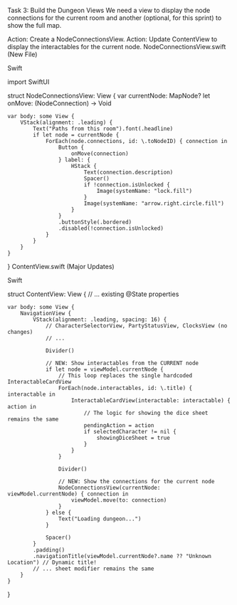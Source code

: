 Task 3: Build the Dungeon Views
We need a view to display the node connections for the current room and another (optional, for this sprint) to show the full map.

Action: Create a NodeConnectionsView.
Action: Update ContentView to display the interactables for the current node.
NodeConnectionsView.swift (New File)

Swift

import SwiftUI

struct NodeConnectionsView: View {
    var currentNode: MapNode?
    let onMove: (NodeConnection) -> Void

    var body: some View {
        VStack(alignment: .leading) {
            Text("Paths from this room").font(.headline)
            if let node = currentNode {
                ForEach(node.connections, id: \.toNodeID) { connection in
                    Button {
                        onMove(connection)
                    } label: {
                        HStack {
                            Text(connection.description)
                            Spacer()
                            if !connection.isUnlocked {
                                Image(systemName: "lock.fill")
                            }
                            Image(systemName: "arrow.right.circle.fill")
                        }
                    }
                    .buttonStyle(.bordered)
                    .disabled(!connection.isUnlocked)
                }
            }
        }
    }
}
ContentView.swift (Major Updates)

Swift

struct ContentView: View {
    // ... existing @State properties

    var body: some View {
        NavigationView {
            VStack(alignment: .leading, spacing: 16) {
                // CharacterSelectorView, PartyStatusView, ClocksView (no changes)
                // ...

                Divider()

                // NEW: Show interactables from the CURRENT node
                if let node = viewModel.currentNode {
                    // This loop replaces the single hardcoded InteractableCardView
                    ForEach(node.interactables, id: \.title) { interactable in
                        InteractableCardView(interactable: interactable) { action in
                            // The logic for showing the dice sheet remains the same
                            pendingAction = action
                            if selectedCharacter != nil {
                                showingDiceSheet = true
                            }
                        }
                    }

                    Divider()

                    // NEW: Show the connections for the current node
                    NodeConnectionsView(currentNode: viewModel.currentNode) { connection in
                        viewModel.move(to: connection)
                    }
                } else {
                    Text("Loading dungeon...")
                }

                Spacer()
            }
            .padding()
            .navigationTitle(viewModel.currentNode?.name ?? "Unknown Location") // Dynamic title!
            // ... sheet modifier remains the same
        }
    }
}